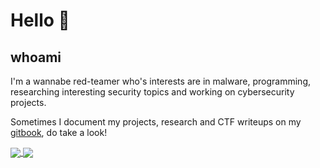 # Hello 👋
## whoami
I'm a wannabe red-teamer who's interests are in malware, programming, researching interesting security topics and working on cybersecurity projects.

Sometimes I document my projects, research and CTF writeups on my [gitbook](https://gatari.gitbook.io/), do take a look!

<a href="https://github.com/anuraghazra/github-readme-stats">
  <img align="center" src="https://github-readme-stats.vercel.app/api/pin/?username=anuraghazra&repo=github-readme-stats" />
</a>
<a href="https://github.com/anuraghazra/convoychat">
  <img align="center" src="https://github-readme-stats.vercel.app/api/pin/?username=anuraghazra&repo=convoychat" />
</a>
